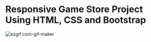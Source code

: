 # Responsive Game Store Project Using HTML, CSS and Bootstrap

![ezgif com-gif-maker](https://user-images.githubusercontent.com/83221364/163736651-e78d92af-7900-4309-b370-e431afac5760.gif)
